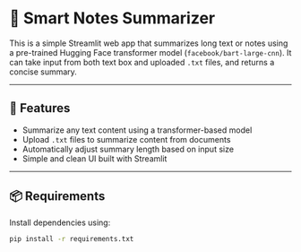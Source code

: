 # 🧠 Smart Notes Summarizer

This is a simple Streamlit web app that summarizes long text or notes using a pre-trained Hugging Face transformer model (`facebook/bart-large-cnn`). It can take input from both text box and uploaded `.txt` files, and returns a concise summary.

---

## 🚀 Features

- Summarize any text content using a transformer-based model
- Upload `.txt` files to summarize content from documents
- Automatically adjust summary length based on input size
- Simple and clean UI built with Streamlit

---


## 📦 Requirements

Install dependencies using:

```bash
pip install -r requirements.txt
